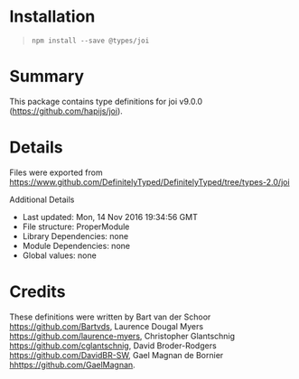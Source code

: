 # Installation
> `npm install --save @types/joi`

# Summary
This package contains type definitions for joi v9.0.0 (https://github.com/hapijs/joi).

# Details
Files were exported from https://www.github.com/DefinitelyTyped/DefinitelyTyped/tree/types-2.0/joi

Additional Details
 * Last updated: Mon, 14 Nov 2016 19:34:56 GMT
 * File structure: ProperModule
 * Library Dependencies: none
 * Module Dependencies: none
 * Global values: none

# Credits
These definitions were written by Bart van der Schoor <https://github.com/Bartvds>, Laurence Dougal Myers <https://github.com/laurence-myers>, Christopher Glantschnig <https://github.com/cglantschnig>, David Broder-Rodgers <https://github.com/DavidBR-SW>, Gael Magnan de Bornier <hhttps://github.com/GaelMagnan>.
